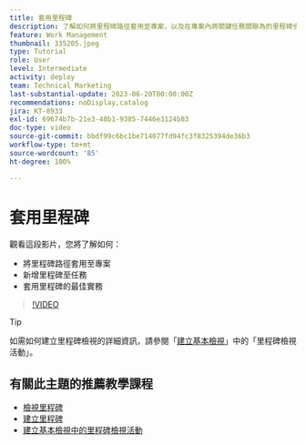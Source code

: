 ```yaml
---
title: 套用里程碑
description: 了解如何將里程碑路徑套用至專案，以及在專案內將關鍵任務關聯為的里程碑步驟。
feature: Work Management
thumbnail: 335205.jpeg
type: Tutorial
role: User
level: Intermediate
activity: deploy
team: Technical Marketing
last-substantial-update: 2023-06-20T00:00:00Z
recommendations: noDisplay,catalog
jira: KT-8933
exl-id: 69674b7b-21e3-48b1-9385-7446e3124b83
doc-type: video
source-git-commit: bbdf99c6bc1be714077fd94fc3f8325394de36b3
workflow-type: tm+mt
source-wordcount: '85'
ht-degree: 100%

---
```


# 套用里程碑

觀看這段影片，您將了解如何：

* 將里程碑路徑套用至專案
* 新增里程碑至任務
* 套用里程碑的最佳實務

>[!VIDEO](https://video.tv.adobe.com/v/3430289/?quality=12&learn=on&enablevpops=1&captions=chi_hant)

>[!TIP]
>
>如需如何建立里程碑檢視的詳細資訊，請參閱「[建立基本檢視](/help/reporting/basic-reporting/create-a-basic-view.md)」中的「里程碑檢視活動」。

## 有關此主題的推薦教學課程

* [檢視里程碑](/help/manage-work/approval-processes-and-milestone-paths/view-milestones.md)
* [建立里程碑](/help/administration-and-setup/approval-processes-and-milestone-paths/creating-milestones.md)
* [建立基本檢視中的里程碑檢視活動](/help/reporting/basic-reporting/create-a-basic-view.md)
